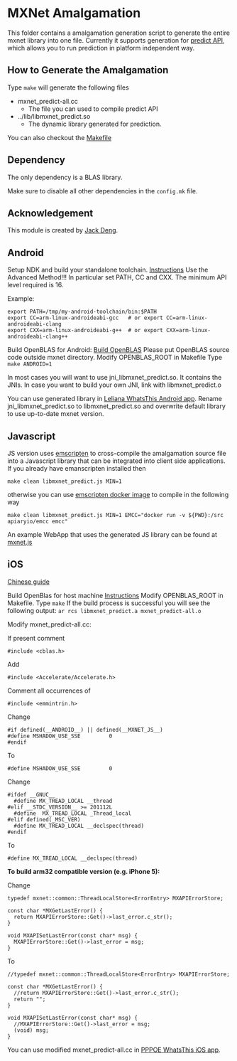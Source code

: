 <!---
  Licensed to the Apache Software Foundation (ASF) under one
  or more contributor license agreements.  See the NOTICE file
  distributed with this work for additional information
  regarding copyright ownership.  The ASF licenses this file
  to you under the Apache License, Version 2.0 (the
  "License"); you may not use this file except in compliance
  with the License.  You may obtain a copy of the License at

    http://www.apache.org/licenses/LICENSE-2.0

  Unless required by applicable law or agreed to in writing,
  software distributed under the License is distributed on an
  "AS IS" BASIS, WITHOUT WARRANTIES OR CONDITIONS OF ANY
  KIND, either express or implied.  See the License for the
  specific language governing permissions and limitations
  under the License.
-->

MXNet Amalgamation
==================
This folder contains a amalgamation generation script to generate the entire mxnet library into one file.
Currently it supports generation for [predict API](../include/mxnet/c_predict_api.h),
which allows you to run prediction in platform independent way.

How to Generate the Amalgamation
--------------------------------
Type ```make``` will generate the following files
- mxnet_predict-all.cc
  - The file you can used to compile predict API
- ../lib/libmxnet_predict.so
  - The dynamic library generated for prediction.

You can also checkout the [Makefile](Makefile)

Dependency
----------
The only dependency is a BLAS library.

Make sure to disable all other dependencies in the `config.mk` file.

Acknowledgement
---------------
This module is created by [Jack Deng](https://github.com/jdeng).

Android
---------------
Setup NDK and build your standalone toolchain. [Instructions](http://developer.android.com/ndk/guides/standalone_toolchain.html#itc) Use the Advanced Method!!! In particular set PATH, CC and CXX. The minimum API level required is 16.

Example:
```
export PATH=/tmp/my-android-toolchain/bin:$PATH
export CC=arm-linux-androideabi-gcc   # or export CC=arm-linux-androideabi-clang
export CXX=arm-linux-androideabi-g++  # or export CXX=arm-linux-androideabi-clang++
```

Build OpenBLAS for Android: [Build OpenBLAS](https://github.com/xianyi/OpenBLAS/wiki/How-to-build-OpenBLAS-for-Android) Please put OpenBLAS source code outside mxnet directory.
Modify OPENBLAS_ROOT in Makefile
Type ```make ANDROID=1```

In most cases you will want to use jni_libmxnet_predict.so. It contains the JNIs. In case you want to build your own JNI, link with libmxnet_predict.o

You can use generated library in [Leliana WhatsThis Android app](https://github.com/Leliana/WhatsThis). Rename jni_libmxnet_predict.so to libmxnet_predict.so and overwrite default library to use up-to-date mxnet version.

Javascript
---------------
JS version uses [emscripten](http://kripken.github.io/emscripten-site/) to cross-compile the amalgamation source file into a Javascript library that can be integrated into client side applications.  If you already have emanscripten installed then 

```make clean libmxnet_predict.js MIN=1```

otherwise you can use [emscripten docker image](https://hub.docker.com/r/apiaryio/emcc/) to compile in the following way

```make clean libmxnet_predict.js MIN=1 EMCC="docker run -v ${PWD}:/src apiaryio/emcc emcc"```

An example WebApp that uses the generated JS library can be found at [mxnet.js](https://github.com/dmlc/mxnet.js)

iOS
---------------
[Chinese guide](http://www.liuxiao.org/2015/12/ios-mxnet-%E7%9A%84-ios-%E7%89%88%E6%9C%AC%E7%BC%96%E8%AF%91/)

Build OpenBlas for host machine [Instructions](https://github.com/xianyi/OpenBLAS/wiki/Installation-Guide)
Modify OPENBLAS_ROOT in Makefile.
Type ```make```
If the build process is successful you will see the following output:
```ar rcs libmxnet_predict.a mxnet_predict-all.o```

Modify mxnet_predict-all.cc:

If present comment
```
#include <cblas.h>
```

Add
```
#include <Accelerate/Accelerate.h>
```

Comment all occurrences of
```
#include <emmintrin.h>
```

Change
```
#if defined(__ANDROID__) || defined(__MXNET_JS__)
#define MSHADOW_USE_SSE         0
#endif
```

To
```
#define MSHADOW_USE_SSE         0
```

Change
```
#ifdef __GNUC__
  #define MX_TREAD_LOCAL __thread
#elif __STDC_VERSION__ >= 201112L
  #define  MX_TREAD_LOCAL _Thread_local
#elif defined(_MSC_VER)
  #define MX_TREAD_LOCAL __declspec(thread)
#endif
```

To
```
#define MX_TREAD_LOCAL __declspec(thread)
```

**To build arm32 compatible version (e.g. iPhone 5):**

Change
```
typedef mxnet::common::ThreadLocalStore<ErrorEntry> MXAPIErrorStore;

const char *MXGetLastError() {
  return MXAPIErrorStore::Get()->last_error.c_str();
}

void MXAPISetLastError(const char* msg) {
  MXAPIErrorStore::Get()->last_error = msg;
}
```

To
```
//typedef mxnet::common::ThreadLocalStore<ErrorEntry> MXAPIErrorStore;

const char *MXGetLastError() {
  //return MXAPIErrorStore::Get()->last_error.c_str();
  return "";
}

void MXAPISetLastError(const char* msg) {
  //MXAPIErrorStore::Get()->last_error = msg;
  (void) msg;
}
```

You can use modified mxnet_predict-all.cc in [PPPOE WhatsThis iOS app](https://github.com/pppoe/WhatsThis-iOS).

